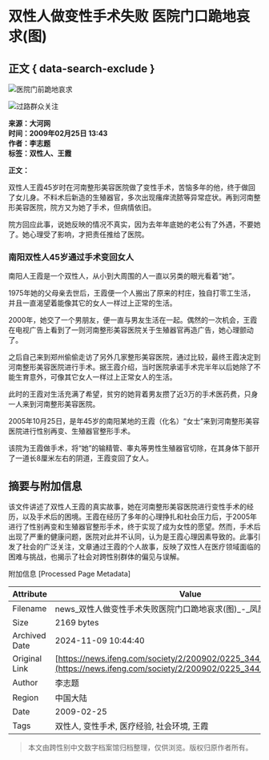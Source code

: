 # 双性人做变性手术失败 医院门口跪地哀求(图)

## 正文 { data-search-exclude }


![医院门前跪地哀求](http://img.ifeng.com/hres/200902/25/13/6f0864d9de5e60e963db30de1140da5d.jpg)

![过路群众关注](http://img.ifeng.com/hres/200902/25/13/14c2482fba21518b6e23e3eff3485167.jpg)

**来源：大河网**  
**时间：2009年02月25日 13:43**  
**作者：李志题**  
**标签：双性人、王霞**

**正文：**

双性人王霞45岁时在河南整形美容医院做了变性手术，苦恼多年的他，终于做回了女儿身。不料术后新造的生殖器官，多次出现瘙痒流脓等异常症状。再到河南整形美容医院，院方又为她了手术，但病情依旧。

院方回应此事，说她反映的情况不真实，因为去年年底她的老公有了外遇，不要她了。她心理受了影响，才把责任推给了医院。

### 南阳双性人45岁通过手术变回女人

南阳人王霞是一个双性人，从小到大周围的人一直以另类的眼光看着“她”。

1975年她的父母亲去世后，王霞便一个人搬出了原来的村庄，独自打零工生活，并且一直渴望着能像其它的女人一样过上正常的生活。

2000年，她交了一个男朋友，便一直与男友生活在一起。偶然的一次机会，王霞在电视广告上看到了一则河南整形美容医院关于生殖器官再造广告，她心理颤动了。

之后自己来到郑州偷偷走访了另外几家整形美容医院，通过比较，最终王霞决定到河南整形美容医院进行手术。据王霞介绍，当时医院承诺手术完半年以后她除了不能生育意外，可像其它女人一样过上正常女人的生活。

此时的王霞对生活充满了希望，贫穷的她背着男友攒了近3万的手术医药费，只身一人来到河南整形美容医院。

2005年10月25日，是年45岁的南阳某地的王霞（化名）“女士”来到河南整形美容医院进行性别再变、生殖器官整形手术。

该院为王霞做手术，将“她”的输精管、睾丸等男性生殖器官切除，在其身体下部开了一道长8厘米左右的阴道，王霞变回了女人。

## 摘要与附加信息

<!-- tcd_abstract -->
该文件讲述了双性人王霞的真实故事，她在河南整形美容医院进行变性手术的经历，以及手术后的困境。王霞在经历了多年的心理挣扎和社会压力后，于2005年进行了性别再变和生殖器官整形手术，终于实现了成为女性的愿望。然而，手术后出现了严重的健康问题，医院对此并不认同，认为是王霞心理因素导致的。此事引发了社会的广泛关注，文章通过王霞的个人故事，反映了双性人在医疗领域面临的困难与挑战，也揭示了社会对跨性别群体的偏见与误解。
<!-- tcd_abstract_end -->

附加信息 [Processed Page Metadata]

| Attribute       | Value                                  |
|-----------------|----------------------------------------|
| Filename        | news_双性人做变性手术失败医院门口跪地哀求(图)_-_凤凰网.md                             |
| Size            | 2169 bytes                           |
| Archived Date   | 2024-11-09 10:44:40                             |
| Original Link   | [https://news.ifeng.com/society/2/200902/0225_344_1032815.shtml](https://news.ifeng.com/society/2/200902/0225_344_1032815.shtml)                       |
| Author          | 李志题                               |
| Region          | 中国大陆                               |
| Date            | 2009-02-25                                 |
| Tags            | 双性人, 变性手术, 医疗经验, 社会环境, 王霞                                 |
>
> 本文由跨性别中文数字档案馆归档整理，仅供浏览。版权归原作者所有。
>